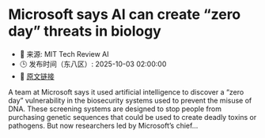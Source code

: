 # Microsoft says AI can create “zero day” threats in biology
- 📅 来源: MIT Tech Review AI
- 🕒 发布时间（东八区）: 2025-10-03 02:00:00
- 🔗 [原文链接](https://www.technologyreview.com/2025/10/02/1124767/microsoft-says-ai-can-create-zero-day-threats-in-biology/)

A team at Microsoft says it used artificial intelligence to discover a &#8220;zero day&#8221; vulnerability in the biosecurity systems used to prevent the misuse of DNA. These screening systems are designed to stop people from purchasing genetic sequences that could be used to create deadly toxins or pathogens. But now researchers led by Microsoft’s chief&#8230;